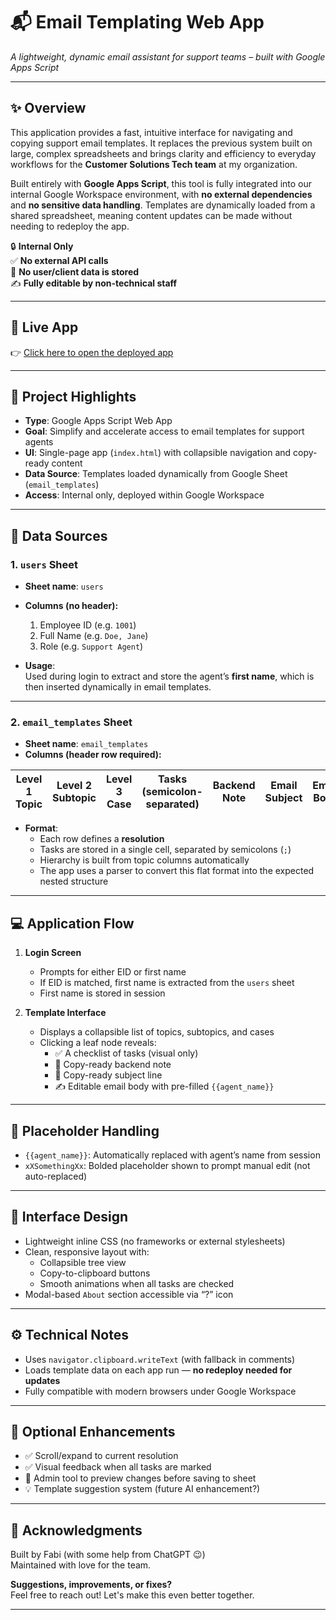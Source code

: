 # 📬 Email Templating Web App  
*A lightweight, dynamic email assistant for support teams – built with Google Apps Script*

---

## ✨ Overview

This application provides a fast, intuitive interface for navigating and copying support email templates. It replaces the previous system built on large, complex spreadsheets and brings clarity and efficiency to everyday workflows for the **Customer Solutions Tech team** at my organization.

Built entirely with **Google Apps Script**, this tool is fully integrated into our internal Google Workspace environment, with **no external dependencies** and **no sensitive data handling**. Templates are dynamically loaded from a shared spreadsheet, meaning content updates can be made without needing to redeploy the app.

🔒 **Internal Only**  
✅ **No external API calls**  
🚫 **No user/client data is stored**  
✍️ **Fully editable by non-technical staff**

---

## 🚀 Live App

👉 [Click here to open the deployed app](https://script.google.com/macros/s/AKfycbzSvgpHD9JZAbaMpZs7SJHCLwS0q4CWyA4nkWeIIlGJi_-W4y_JmiJrc23Y67v6-U32FA/exec)

---

## 📌 Project Highlights

- **Type**: Google Apps Script Web App  
- **Goal**: Simplify and accelerate access to email templates for support agents  
- **UI**: Single-page app (`index.html`) with collapsible navigation and copy-ready content  
- **Data Source**: Templates loaded dynamically from Google Sheet (`email_templates`)  
- **Access**: Internal only, deployed within Google Workspace

---

## 🧠 Data Sources

### 1. `users` Sheet

- **Sheet name**: `users`  
- **Columns (no header):**
  1. Employee ID (e.g. `1001`)
  2. Full Name (e.g. `Doe, Jane`)
  3. Role (e.g. `Support Agent`)

- **Usage**:  
  Used during login to extract and store the agent’s **first name**, which is then inserted dynamically in email templates.

---

### 2. `email_templates` Sheet

- **Sheet name**: `email_templates`  
- **Columns (header row required):**

| Level 1 Topic | Level 2 Subtopic | Level 3 Case | Tasks (semicolon-separated) | Backend Note | Email Subject | Email Body |
|---------------|------------------|--------------|------------------------------|---------------|----------------|-------------|

- **Format**:
  - Each row defines a **resolution**
  - Tasks are stored in a single cell, separated by semicolons (`;`)
  - Hierarchy is built from topic columns automatically
  - The app uses a parser to convert this flat format into the expected nested structure

---

## 💻 Application Flow

1. **Login Screen**
   - Prompts for either EID or first name
   - If EID is matched, first name is extracted from the `users` sheet
   - First name is stored in session

2. **Template Interface**
   - Displays a collapsible list of topics, subtopics, and cases
   - Clicking a leaf node reveals:
     - ✅ A checklist of tasks (visual only)
     - 📝 Copy-ready backend note
     - 📨 Copy-ready subject line
     - ✍️ Editable email body with pre-filled `{{agent_name}}`

---

## 🧩 Placeholder Handling

- `{{agent_name}}`: Automatically replaced with agent’s name from session  
- `xXSomethingXx`: Bolded placeholder shown to prompt manual edit (not auto-replaced)

---

## 🎨 Interface Design

- Lightweight inline CSS (no frameworks or external stylesheets)
- Clean, responsive layout with:
  - Collapsible tree view
  - Copy-to-clipboard buttons
  - Smooth animations when all tasks are checked
- Modal-based `About` section accessible via “?” icon

---

## ⚙️ Technical Notes

- Uses `navigator.clipboard.writeText` (with fallback in comments)
- Loads template data on each app run — **no redeploy needed for updates**
- Fully compatible with modern browsers under Google Workspace

---

## 🧪 Optional Enhancements

- ✅ Scroll/expand to current resolution
- ✅ Visual feedback when all tasks are marked
- 🔄 Admin tool to preview changes before saving to sheet
- 💡 Template suggestion system (future AI enhancement?)

---

## 🧡 Acknowledgments

Built by Fabi (with some help from ChatGPT 😉)  
Maintained with love for the team.  

**Suggestions, improvements, or fixes?**  
Feel free to reach out! Let's make this even better together.

---
